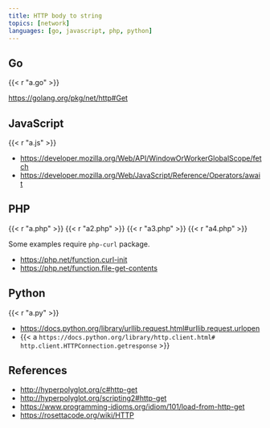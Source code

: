 ```yaml
---
title: HTTP body to string
topics: [network]
languages: [go, javascript, php, python]
---
```


## Go

{{< r "a.go" >}}

<https://golang.org/pkg/net/http#Get>

## JavaScript

{{< r "a.js" >}}

- <https://developer.mozilla.org/Web/API/WindowOrWorkerGlobalScope/fetch>
- <https://developer.mozilla.org/Web/JavaScript/Reference/Operators/await>

## PHP

{{< r "a.php" >}}
{{< r "a2.php" >}}
{{< r "a3.php" >}}
{{< r "a4.php" >}}

Some examples require `php-curl` package.

- <https://php.net/function.curl-init>
- <https://php.net/function.file-get-contents>

## Python

{{< r "a.py" >}}

- <https://docs.python.org/library/urllib.request.html#urllib.request.urlopen>
- {{< a `https://docs.python.org/library/http.client.html#
   http.client.HTTPConnection.getresponse` >}}

## References

- <http://hyperpolyglot.org/c#http-get>
- <http://hyperpolyglot.org/scripting2#http-get>
- <https://www.programming-idioms.org/idiom/101/load-from-http-get>
- <https://rosettacode.org/wiki/HTTP>
